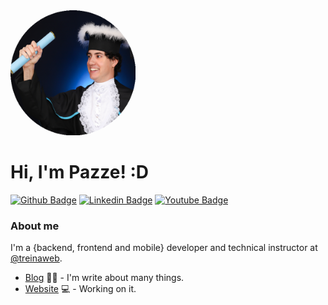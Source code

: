  
 
 <img src="https://github.com/jeff-pazze/jeff-pazze/blob/main/download.png" width="200">


# Hi, I'm Pazze! :D

[![Github Badge](https://img.shields.io/badge/-Github-000?style=flat-square&logo=Github&logoColor=white&link=https://github.com/fagnerpsantos)](https://github.com/jeff-pazze)
[![Linkedin Badge](https://img.shields.io/badge/-LinkedIn-blue?style=flat-square&logo=Linkedin&logoColor=white&link=https://www.linkedin.com/in/fagnerpsantos/)](https://www.linkedin.com/in/jeferson-souza-pazze-53806469/)
[![Youtube Badge](https://img.shields.io/badge/-YouTube-ff0000?style=flat-square&labelColor=ff0000&logo=youtube&logoColor=white&link=https://www.youtube.com/user/TreinaWeb)](https://www.youtube.com/channel/UC1MiNBiDSXGv-6tbf4NIDUw)

### About me
I'm a {backend, frontend and mobile} developer and technical instructor at [@treinaweb](https://www.treinaweb.com.br/).

- [Blog](https://www.lensengineer.com/blog) ✍🏼 - I'm write about many things.
- [Website](https://www.lensengineer.com/) 💻 - Working on it.
